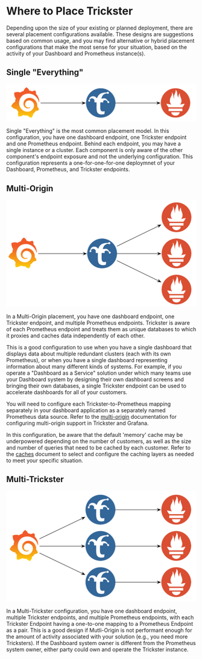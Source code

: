 # Where to Place Trickster

Depending upon the size of your existing or planned deployment, there are several placement configurations available. These designs are suggestions based on common usage, and you may find alternative or hybrid placement configurations that make the most sense for your situation, based on the activity of your Dashboard and Prometheus instance(s).

## Single "Everything"

<img src="./images/deploy-single-everything.png" />

Single "Everything" is the most common placement model. In this configuration, you have one dashboard endpoint, one Trickster endpoint and one Prometheus endpoint. Behind each endpoint, you may have a single instance or a cluster. Each component is only aware of the other component's endpoint exposure and not the underlying configuration. This configuration represents a one-for-one-for-one deploymnet of your Dashboard, Prometheus, and Trickster endpoints.

## Multi-Origin

<img src="./images/deploy-multi-origin.png" />

In a Multi-Origin placement, you have one dashboard endpoint, one Trickster endpoint, and multiple Prometheus endpoints. Trickster is aware of each Prometheus endpoint and treats them as unique databases to which it proxies and caches data independently of each other.

This is a good configuration to use when you have a single dashboard that displays data about multiple redundant clusters (each with its own Prometheus), or when you have a single dashboard representing information about many different kinds of systems. For example, if you operate a "Dashboard as a Service" solution under which many teams use your Dashboard system by designing their own dashboard screens and bringing their own databases, a single Trickster endpoint can be used to accelerate dashboards for all of your customers.

You will need to configure each Trickster-to-Prometheus mapping separately in your dashboard application as a separately named Prometheus data source. Refer to the [multi-origin](./multi-origin.md) documentation for configuring multi-origin support in Trickster and Grafana.

In this configuration, be aware that the default 'memory' cache may be underpowered depending on the number of customers, as well as the size and number of queries that need to be cached by each customer. Refer to the [caches](./caches.md) document to select and configure the caching layers as needed to meet your specific situation.

## Multi-Trickster

<img src="./images/deploy-multi-trickster.png" />

In a Multi-Trickster configuration, you have one dashboard endpoint, multiple Trickster endpoints, and multiple Prometheus endpoints, with each Trickster Endpoint having a one-to-one mapping to a Prometheus Endpoint as a pair. This is a good design if Mutli-Origin is not performant enough for the amount of activity associated with your solution (e.g., you need more Tricksters). If the Dashboard system owner is different from the Prometheus system owner, either party could own and operate the Trickster instance.
